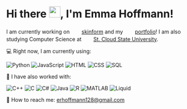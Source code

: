 # Hi there <img src="https://gifdb.com/images/high/waving-hand-black-and-white-erox5pacbap4ac1l.gif" width="30" height="30">, I'm Emma Hoffmann!

I am currently working on &nbsp;<img src="https://img.icons8.com/?size=100&id=eHkENxsut8hw&format=png&color=D3D3D3" width="20" height="17"> [skinform](https://github.com/emmarhoffmann/skinform) and my &nbsp;<img src="https://img.icons8.com/?size=100&id=87836&format=png&color=D3D3D3" width="20" height="17"> [portfolio](https://github.com/emmarhoffmann/Portfolio)! I am also studying Computer Science at &nbsp;<img src="https://img.icons8.com/?size=100&id=1538&format=png&color=D3D3D3" width="20" height="17"> [St. Cloud State University](https://stcloudstate.edu).

💻 Right now, I am currently using:  

![Python](https://img.shields.io/badge/-Python-d3d3d3?style=flat-square&logo=python&logoColor=black)
![JavaScript](https://img.shields.io/badge/-JavaScript-d3d3d3?style=flat-square&logo=javascript&logoColor=black)
![HTML](https://img.shields.io/badge/-HTML-d3d3d3?style=flat-square&logo=html5&logoColor=black)
![CSS](https://img.shields.io/badge/-CSS-d3d3d3?style=flat-square&logo=css3&logoColor=black)
![SQL](https://img.shields.io/badge/-SQL-d3d3d3?style=flat-square&logo=postgresql&logoColor=black)

🔧 I have also worked with:  

![C++](https://img.shields.io/badge/-C++-d3d3d3?style=flat-square&logo=c%2B%2B&logoColor=black)
![C](https://img.shields.io/badge/-C-d3d3d3?style=flat-square&logo=c&logoColor=black)
![C#](https://img.shields.io/badge/-C%23-d3d3d3?style=flat-square&logo=c-sharp&logoColor=black)
![Java](https://img.shields.io/badge/-Java-007396?style=flat-square&logo=java&logoColor=white)
![R](https://img.shields.io/badge/-R-d3d3d3?style=flat-square&logo=r&logoColor=black)
![MATLAB](https://img.shields.io/badge/-MATLAB-d3d3d3?style=flat-square&logo=mathworks&logoColor=black)
![Liquid](https://img.shields.io/badge/-Liquid-d3d3d3?style=flat-square&logo=liquid&logoColor=black)

📧 How to reach me: erhoffmann128@gmail.com
